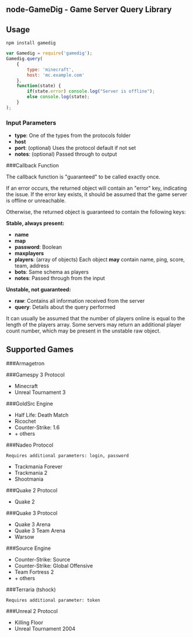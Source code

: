 node-GameDig - Game Server Query Library
---

Usage
---

```shell
npm install gamedig
```

```javascript
var Gamedig = require('gamedig');
Gamedig.query(
	{
		type: 'minecraft',
		host: 'mc.example.com'
	},
	function(state) {
		if(state.error) console.log("Server is offline");
		else console.log(state);
	}
);
```

### Input Parameters

* **type**: One of the types from the protocols folder
* **host**
* **port**: (optional) Uses the protocol default if not set
* **notes**: (optional) Passed through to output

###Callback Function

The callback function is "guaranteed" to be called exactly once.

If an error occurs, the returned object will contain an "error" key, indicating the issue.
If the error key exists, it should be assumed that the game server is offline or unreachable.

Otherwise, the returned object is guaranteed to contain the following keys:

**Stable, always present:**

* **name**
* **map**
* **password**: Boolean
* **maxplayers**
* **players**: (array of objects) Each object **may** contain name, ping, score, team, address
* **bots**: Same schema as players
* **notes**: Passed through from the input

**Unstable, not guaranteed:**

* **raw**: Contains all information received from the server
* **query**: Details about the query performed

It can usually be assumed that the number of players online is equal to the length of the players array.
Some servers may return an additional player count number, which may be present in the unstable raw object.

Supported Games
---

###Armagetron

###Gamespy 3 Protocol
* Minecraft
* Unreal Tournament 3

###GoldSrc Engine
* Half Life: Death Match
* Ricochet
* Counter-Strike: 1.6
* \+ others

###Nadeo Protocol
```
Requires additional parameters: login, password
```
* Trackmania Forever
* Trackmania 2
* Shootmania

###Quake 2 Protocol
* Quake 2

###Quake 3 Protocol
* Quake 3 Arena
* Quake 3 Team Arena
* Warsow

###Source Engine
* Counter-Strike: Source
* Counter-Strike: Global Offensive
* Team Fortress 2
* \+ others

###Terraria (tshock)
```
Requires additional parameter: token
```

###Unreal 2 Protocol
* Killing Floor
* Unreal Tournament 2004
